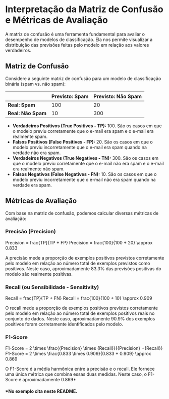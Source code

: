 # Interpretação da Matriz de Confusão e Métricas de Avaliação

A matriz de confusão é uma ferramenta fundamental para avaliar o desempenho de modelos de classificação. Ela nos permite visualizar a distribuição das previsões feitas pelo modelo em relação aos valores verdadeiros.

## Matriz de Confusão

Considere a seguinte matriz de confusão para um modelo de classificação binária (spam vs. não spam):

|               | Previsto: Spam | Previsto: Não Spam |
|---------------|----------------|---------------------|
| **Real: Spam**     |      100       |          20         |
| **Real: Não Spam** |       10       |         300         |

- **Verdadeiros Positivos (True Positives - TP):** 100. São os casos em que o modelo previu corretamente que o e-mail era spam e o e-mail era realmente spam.
- **Falsos Positivos (False Positives - FP):** 20. São os casos em que o modelo previu incorretamente que o e-mail era spam quando na verdade não era spam.
- **Verdadeiros Negativos (True Negatives - TN):** 300. São os casos em que o modelo previu corretamente que o e-mail não era spam e o e-mail era realmente não spam.
- **Falsos Negativos (False Negatives - FN):** 10. São os casos em que o modelo previu incorretamente que o e-mail não era spam quando na verdade era spam.

## Métricas de Avaliação

Com base na matriz de confusão, podemos calcular diversas métricas de avaliação:

### Precisão (Precision)
Precision = frac{TP}{TP + FP}
Precision = frac{100}{100 + 20} \approx 0.833

A precisão mede a proporção de exemplos positivos previstos corretamente pelo modelo em relação ao número total de exemplos previstos como positivos. Neste caso, aproximadamente 83.3% das previsões positivas do modelo são realmente positivas.

### Recall (ou Sensibilidade - Sensitivity)
Recall = frac{TP}{TP + FN}
Recall = frac{100}{100 + 10} \approx 0.909

O recall mede a proporção de exemplos positivos previstos corretamente pelo modelo em relação ao número total de exemplos positivos reais no conjunto de dados. Neste caso, aproximadamente 90.9% dos exemplos positivos foram corretamente identificados pelo modelo.

### F1-Score
F1-Score = 2 \times \frac{{Precision} \times \{Recall}}{{Precision} +{Recall}}
F1-Score = 2 \times \frac{0.833 \times 0.909}{0.833 + 0.909} \approx 0.869

O F1-Score é a média harmônica entre a precisão e o recall. Ele fornece uma única métrica que combina essas duas medidas. Neste caso, o F1-Score é aproximadamente 0.869*

#### *No exemplo cita neste README.
